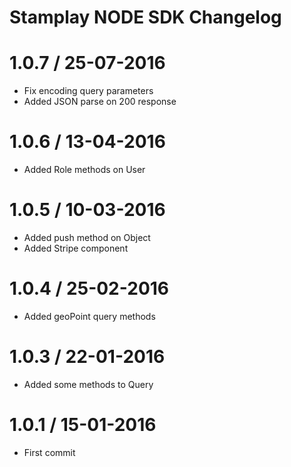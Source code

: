 # Stamplay NODE SDK Changelog

1.0.7 / 25-07-2016
===================

* Fix encoding query parameters
* Added JSON parse on 200 response

1.0.6 / 13-04-2016
===================

* Added Role methods on User

1.0.5 / 10-03-2016
===================

* Added push method on Object
* Added Stripe component

1.0.4 / 25-02-2016
===================

* Added geoPoint query methods

1.0.3 / 22-01-2016
===================

* Added some methods to Query

1.0.1 / 15-01-2016
===================

* First commit
